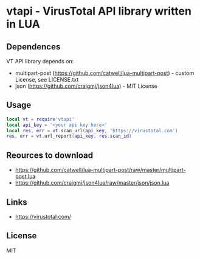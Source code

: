 # vtapi - VirusTotal API library written in LUA

## Dependences
VT API library depends on:
* multipart-post (https://github.com/catwell/lua-multipart-post) - custom License, see LICENSE.txt
* json (https://github.com/craigmj/json4lua) - MIT License

## Usage
```lua
local vt = require'vtapi'
local api_key = '<your api key here>'
local res, err = vt.scan_url(api_key, 'https://virustotal.com')
res, err = vt.url_report(api_key, res.scan_id)
```

## Reources to download
* https://github.com/catwell/lua-multipart-post/raw/master/multipart-post.lua
* https://github.com/craigmj/json4lua/raw/master/json/json.lua

## Links
* https://virustotal.com/

## License
MIT
